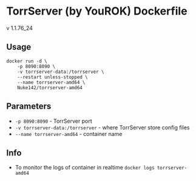 # TorrServer (by YouROK) Dockerfile

v 1.1.76_24

## Usage

```
docker run -d \
	-p 8090:8090 \
	-v torrserver-data:/torrserver \
	--restart unless-stopped \
	--name torrserver-amd64 \
	Nuke142/torrserver-amd64
```

## Parameters

* `-p 8090:8090` - TorrServer port
* `-v torrserver-data:/torrserver` - where TorrServer store config files
* `--name torrserver-amd64` - container name

## Info

* To monitor the logs of container in realtime `docker logs torrserver-amd64`

